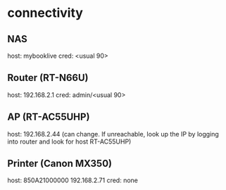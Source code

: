 # connectivity

## NAS
host: mybooklive
cred: <usual 90>

## Router (RT-N66U)

host: 192.168.2.1
cred: admin/<usual 90>

## AP (RT-AC55UHP) 

host: 192.168.2.44 (can change. If unreachable, look up the IP by logging into router and look for host RT-AC55UHP)

## Printer (Canon MX350)

host: 850A21000000 192.168.2.71
cred: none
